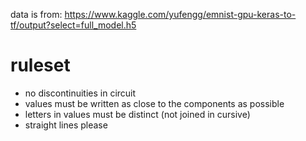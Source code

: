 data is from: https://www.kaggle.com/yufengg/emnist-gpu-keras-to-tf/output?select=full_model.h5

# ruleset
- no discontinuities in circuit
- values must be written as close to the components as possible
- letters in values must be distinct (not joined in cursive)
- straight lines please